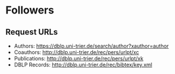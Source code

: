 # Followers

## Request URLs

- Authors: https://dblp.uni-trier.de/search/author?xauthor=author
- Coauthors: http://dblp.uni-trier.de/rec/pers/urlpt/xc
- Publications: http://dblp.uni-trier.de/rec/pers/urlpt/xk
- DBLP Records: http://dblp.uni-trier.de/rec/bibtex/key.xml